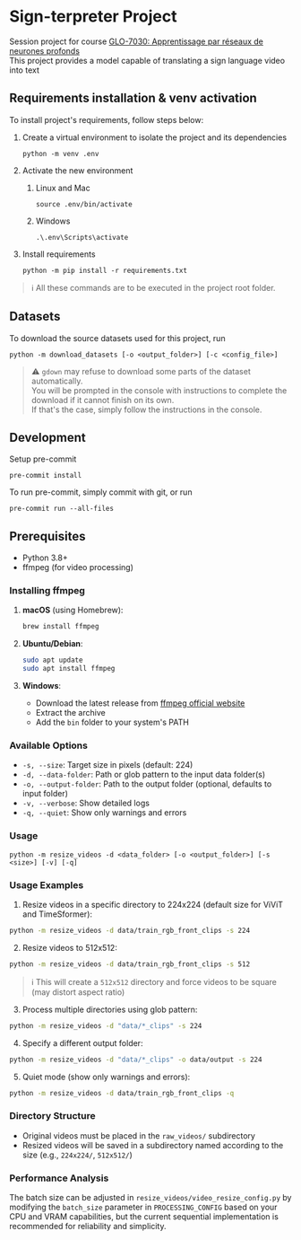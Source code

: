 # Sign-terpreter Project
Session project for course [GLO-7030: Apprentissage par réseaux de neurones profonds](https://www.ulaval.ca/etudes/cours/glo-7030-apprentissage-par-reseaux-de-neurones-profonds)  
This project provides a model capable of translating a sign language video into text

## Requirements installation & venv activation
To install project's requirements, follow steps below:

1. Create a virtual environment to isolate the project and its dependencies
    ```shell
    python -m venv .env
    ```

2. Activate the new environment
    1. Linux and Mac
        ```shell
        source .env/bin/activate
        ```
    2. Windows
        ```shell
        .\.env\Scripts\activate
        ```

3. Install requirements
    ```shell
    python -m pip install -r requirements.txt
    ```

> :information_source: All these commands are to be executed in the project root folder.

## Datasets
To download the source datasets used for this project, run
```shell
python -m download_datasets [-o <output_folder>] [-c <config_file>]
```
> :warning: `gdown` may refuse to download some parts of the dataset automatically.   
> You will be prompted in the console with instructions to complete the download if it cannot finish on its own.   
> If that's the case, simply follow the instructions in the console. 

## Development
Setup pre-commit
```shell
pre-commit install
```

To run pre-commit, simply commit with git, or run
```shell
pre-commit run --all-files
```

## Prerequisites

- Python 3.8+
- ffmpeg (for video processing)

### Installing ffmpeg

1. **macOS** (using Homebrew):
    ```bash
    brew install ffmpeg
    ```

2. **Ubuntu/Debian**:
    ```bash
    sudo apt update
    sudo apt install ffmpeg
    ```

3. **Windows**:
    - Download the latest release from [ffmpeg official website](https://ffmpeg.org/download.html)
    - Extract the archive
    - Add the `bin` folder to your system's PATH


### Available Options

- `-s, --size`: Target size in pixels (default: 224)
- `-d, --data-folder`: Path or glob pattern to the input data folder(s)
- `-o, --output-folder`: Path to the output folder (optional, defaults to input folder)
- `-v, --verbose`: Show detailed logs
- `-q, --quiet`: Show only warnings and errors

### Usage

```shell
python -m resize_videos -d <data_folder> [-o <output_folder>] [-s <size>] [-v] [-q]
```

### Usage Examples

1. Resize videos in a specific directory to 224x224 (default size for ViViT and TimeSformer):
```bash
python -m resize_videos -d data/train_rgb_front_clips -s 224
```

2. Resize videos to 512x512:
```bash
python -m resize_videos -d data/train_rgb_front_clips -s 512
```
> :information_source: This will create a `512x512` directory and force videos to be square (may distort aspect ratio)

3. Process multiple directories using glob pattern:
```bash
python -m resize_videos -d "data/*_clips" -s 224
```

4. Specify a different output folder:
```bash
python -m resize_videos -d "data/*_clips" -o data/output -s 224
```

5. Quiet mode (show only warnings and errors):
```bash
python -m resize_videos -d data/train_rgb_front_clips -q
```

### Directory Structure

- Original videos must be placed in the `raw_videos/` subdirectory
- Resized videos will be saved in a subdirectory named according to the size (e.g., `224x224/`, `512x512/`)

### Performance Analysis

The batch size can be adjusted in `resize_videos/video_resize_config.py` by modifying the `batch_size` parameter in `PROCESSING_CONFIG` based on your CPU and VRAM capabilities, but the current sequential implementation is recommended for reliability and simplicity.

